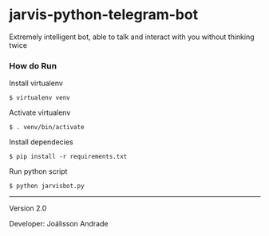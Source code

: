# jarvis-python-telegram-bot

Extremely intelligent bot, able to talk and interact with you without thinking twice

### How do Run
Install virtualenv
```
$ virtualenv venv
```
Activate virtualenv
```
$ . venv/bin/activate
```
Install dependecies
```
$ pip install -r requirements.txt
```
Run python script
```
$ python jarvisbot.py
```
___

Version 2.0

Developer: Joálisson Andrade
